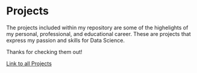 # Projects

The projects included within my repository are some of the highelights of my personal, professional, and educational career. These are projects that express my passion and skills for Data Science.

Thanks for checking them out!

[Link to all Projects](https://github.com/ccouger/ccouger.github.io/tree/main/Projects)
